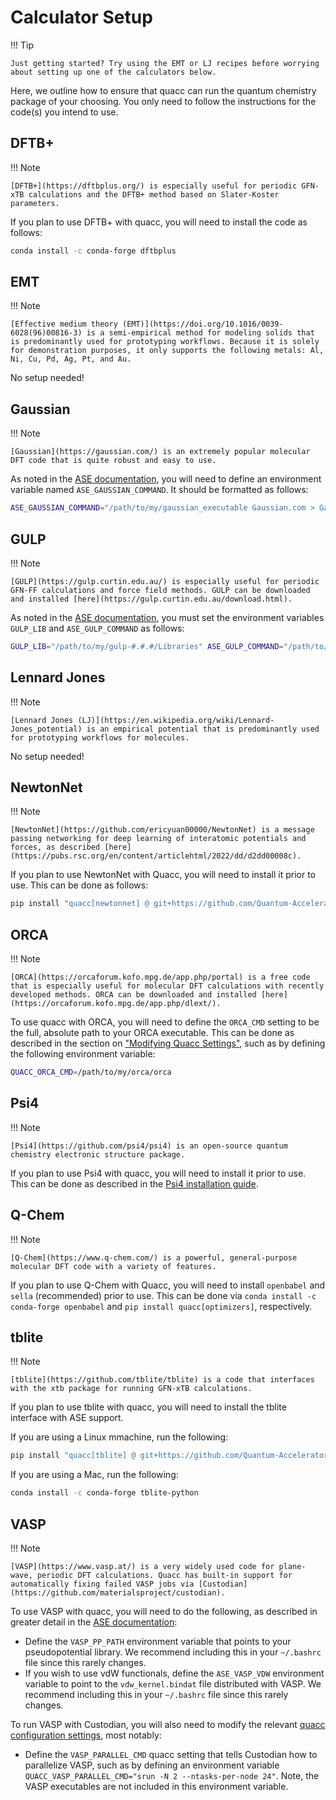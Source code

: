 # Calculator Setup

!!! Tip

    Just getting started? Try using the EMT or LJ recipes before worrying about setting up one of the calculators below.

Here, we outline how to ensure that quacc can run the quantum chemistry package of your choosing. You only need to follow the instructions for the code(s) you intend to use.

## DFTB+

!!! Note

    [DFTB+](https://dftbplus.org/) is especially useful for periodic GFN-xTB calculations and the DFTB+ method based on Slater-Koster parameters.

If you plan to use DFTB+ with quacc, you will need to install the code as follows:

```bash
conda install -c conda-forge dftbplus
```

## EMT

!!! Note

    [Effective medium theory (EMT)](https://doi.org/10.1016/0039-6028(96)00816-3) is a semi-empirical method for modeling solids that is predominantly used for prototyping workflows. Because it is solely for demonstration purposes, it only supports the following metals: Al, Ni, Cu, Pd, Ag, Pt, and Au.

No setup needed!

## Gaussian

!!! Note

    [Gaussian](https://gaussian.com/) is an extremely popular molecular DFT code that is quite robust and easy to use.

As noted in the [ASE documentation](https://wiki.fysik.dtu.dk/ase/ase/calculators/gaussian.html), you will need to define an environment variable named `ASE_GAUSSIAN_COMMAND`. It should be formatted as follows:

```bash
ASE_GAUSSIAN_COMMAND="/path/to/my/gaussian_executable Gaussian.com > Gaussian.log"
```

## GULP

!!! Note

    [GULP](https://gulp.curtin.edu.au/) is especially useful for periodic GFN-FF calculations and force field methods. GULP can be downloaded and installed [here](https://gulp.curtin.edu.au/download.html).

As noted in the [ASE documentation](https://wiki.fysik.dtu.dk/ase/ase/calculators/gulp.html), you must set the environment variables `GULP_LIB` and `ASE_GULP_COMMAND` as follows:

```bash
GULP_LIB="/path/to/my/gulp-#.#.#/Libraries" ASE_GULP_COMMAND="/path/to/my/gulp-#.#.#/Src/gulp < gulp.gin > gulp.got"
```

## Lennard Jones

!!! Note

    [Lennard Jones (LJ)](https://en.wikipedia.org/wiki/Lennard-Jones_potential) is an empirical potential that is predominantly used for prototyping workflows for molecules.

No setup needed!

## NewtonNet

!!! Note

    [NewtonNet](https://github.com/ericyuan00000/NewtonNet) is a message passing networking for deep learning of interatomic potentials and forces, as described [here](https://pubs.rsc.org/en/content/articlehtml/2022/dd/d2dd00008c).

If you plan to use NewtonNet with Quacc, you will need to install it prior to use. This can be done as follows:

```bash
pip install "quacc[newtonnet] @ git+https://github.com/Quantum-Accelerators/quacc.git"
```

## ORCA

!!! Note

    [ORCA](https://orcaforum.kofo.mpg.de/app.php/portal) is a free code that is especially useful for molecular DFT calculations with recently developed methods. ORCA can be downloaded and installed [here](https://orcaforum.kofo.mpg.de/app.php/dlext/).

To use quacc with ORCA, you will need to define the `ORCA_CMD` setting to be the full, absolute path to your ORCA executable. This can be done as described in the section on ["Modifying Quacc Settings"](../user/basics/settings.md), such as by defining the following environment variable:

```bash
QUACC_ORCA_CMD=/path/to/my/orca/orca
```

## Psi4

!!! Note

    [Psi4](https://github.com/psi4/psi4) is an open-source quantum chemistry electronic structure package.

If you plan to use Psi4 with quacc, you will need to install it prior to use. This can be done as described in the [Psi4 installation guide](https://psicode.org/installs/latest/).

## Q-Chem

!!! Note

    [Q-Chem](https://www.q-chem.com/) is a powerful, general-purpose molecular DFT code with a variety of features.

If you plan to use Q-Chem with Quacc, you will need to install `openbabel` and `sella` (recommended) prior to use. This can be done via `conda install -c conda-forge openbabel` and `pip install quacc[optimizers]`, respectively.

## tblite

!!! Note

    [tblite](https://github.com/tblite/tblite) is a code that interfaces with the xtb package for running GFN-xTB calculations.

If you plan to use tblite with quacc, you will need to install the tblite interface with ASE support.

If you are using a Linux mmachine, run the following:

```bash
pip install "quacc[tblite] @ git+https://github.com/Quantum-Accelerators/quacc.git"
```

If you are using a Mac, run the following:

```bash
conda install -c conda-forge tblite-python
```

## VASP

!!! Note

    [VASP](https://www.vasp.at/) is a very widely used code for plane-wave, periodic DFT calculations. Quacc has built-in support for automatically fixing failed VASP jobs via [Custodian](https://github.com/materialsproject/custodian).

To use VASP with quacc, you will need to do the following, as described in greater detail in the [ASE documentation](https://wiki.fysik.dtu.dk/ase/ase/calculators/vasp.html#pseudopotentials):

- Define the `VASP_PP_PATH` environment variable that points to your pseudopotential library. We recommend including this in your `~/.bashrc` file since this rarely changes.
- If you wish to use vdW functionals, define the `ASE_VASP_VDW` environment variable to point to the `vdw_kernel.bindat` file distributed with VASP. We recommend including this in your `~/.bashrc` file since this rarely changes.

To run VASP with Custodian, you will also need to modify the relevant [quacc configuration settings](../user/basics/settings.md), most notably:

- Define the `VASP_PARALLEL_CMD` quacc setting that tells Custodian how to parallelize VASP, such as by defining an environment variable `QUACC_VASP_PARALLEL_CMD="srun -N 2 --ntasks-per-node 24"`. Note, the VASP executables are not included in this environment variable.
